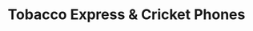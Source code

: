 ---
title: "Tobacco Express & Cricket Phones"
url: /omaha/tobacco-express-and-cricket-phones/
shop: tobacco
---